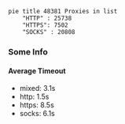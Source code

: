 
```mermaid
pie title 48381 Proxies in list
    "HTTP" : 25738
    "HTTPS": 7502
    "SOCKS" : 20808
```

### Some Info
#### Average Timeout

- mixed: 3.1s
- http: 1.5s
- https: 8.5s
- socks: 6.1s
